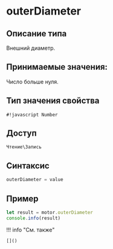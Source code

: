 # outerDiameter

## Описание типа
Внешний диаметр.

## Принимаемые значения:
Число больше нуля.

## Тип значения свойства
`#!javascript Number`

## Доступ
`Чтение\Запись`

## Синтаксис
```javascript
outerDiameter = value
```

## Пример
```javascript linenums="1"
let result = motor.outerDiameter
console.info(result)
```

!!! info "См. также"

    []()

